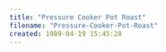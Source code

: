 ```yaml
---
title: "Pressure Cooker Pot Roast"
filename: "Pressure-Cooker-Pot-Roast"
created: 1989-04-19 15:45:28
---
```

